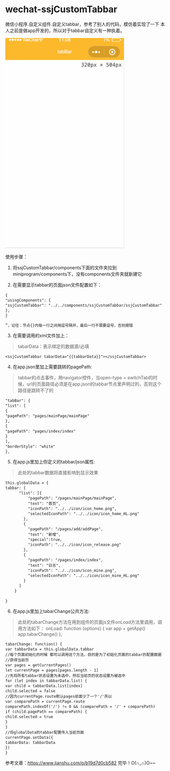 # wechat-ssjCustomTabbar
微信小程序.自定义组件.自定义tabbar，参考了别人的代码，模仿着实现了一下
本人之前是做app开发的，所以对于tabbar自定义有一种执着。

<img src="https://github.com/SSJStar/wechat-ssjCustomTabbar/blob/master/show.gif" width="375"></img>  
>  
使用步骤：

1. 将ssjCustomTabbar/components下面的文件夹拉到miniprogram/components下，没有components文件夹就新建它

2. 在需要显示tabbar的页面json文件配置如下：

```
{
"usingComponents": {
"ssjCustomTabbar": "../../components/ssjCustomTabbar/ssjCustomTabbar"
},
}
```
```
”，记住：节点{}内每一行之间用逗号隔开，最后一行不需要逗号，否则报错
```
3. 在需要调用的xml文件加上：

>tabarData：表示绑定的数据源/必填

```
<ssjCustomTabbar tabarData="{{tabbarData}}"></ssjCustomTabbar>

```
4. 在app.json里加上需要跳转的pagePath:

>tabbar的点击事件，用navigator控件，当open-type = switchTab的时候，url的页面路径必须是在app.json的tabbar节点里声明过的，否则这个路径是跳转不了的
```
"tabBar": {
"list": [
{
"pagePath": "pages/mainPage/mainPage"
},
{
"pagePath": "pages/index/index"
}
],
"borderStyle": "white"
},
```

5. 在app.js里加上你定义的tabbar/json属性:

>此处的tabbar数据将直接影响到显示效果
```
this.globalData = {
tabbar: {
      "list": [{
          "pagePath": "/pages/mainPage/mainPage",
          "text": "首页",
          "iconPath": "../../icon/icon_home.png",
          "selectedIconPath": "../../icon/icon_home_HL.png"
        },
        {
          "pagePath": "/pages/add/addPage",
          "text": "新增",
          "special":true,
          "iconPath": "../../icon/icon_release.png"
        },
        {
          "pagePath": "/pages/index/index",
          "text": "日志",
          "iconPath": "../../icon/icon_mine.png",
          "selectedIconPath": "../../icon/icon_mine_HL.png"
        }
      ]
    }

}
```
6. 在app.js里加上tabarChange公共方法:

>此处的tabarChange方法在用到组件的页面js文件onLoad方法里调用，调用方法如下：
onLoad: function (options) {
var app = getApp()
app.tabarChange()
},
```
tabarChange: function() {
var tabbarData = this.globalData.tabbar
//每个页面初始化的时候 都可以调用这个方法，目的是为了初始化页面的tabbar的配置数据
//获得当前页
var pages = getCurrentPages()
let currentPage = pages[pages.length - 1]
//先将所有tabbar状态设置为未选中，然后当前页的状态设置为被选中
for (let index in tabbarData.list) {
var child = tabbarData.list[index]
child.selected = false
//因为currentPage.route默认pages前面少了一个'/'所以
var comparePath = currentPage.route
comparePath.indexOf('/') != 0 && (comparePath = '/' + comparePath)
if (child.pagePath == comparePath) {
child.selected = true
}
}
//将globalData的tabbar配置传入当前页面
currentPage.setData({
tabbarData: tabbarData
})
}
```
参考文章：https://www.jianshu.com/p/b19d7d0cb582
完毕！O(∩_∩)O~~
